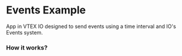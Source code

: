 # Events Example

App in VTEX IO designed to send events using a time interval and IO's Events system.

### How it works?
